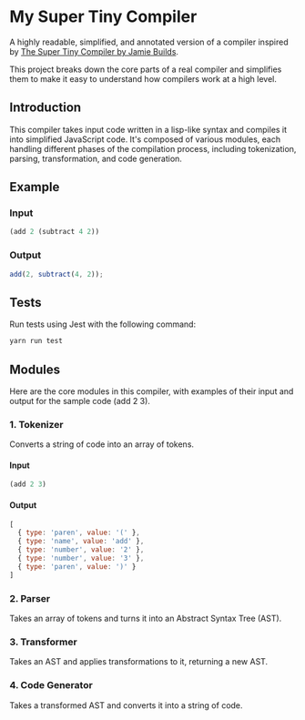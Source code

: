 # My Super Tiny Compiler

A highly readable, simplified, and annotated version of a compiler inspired by [The Super Tiny Compiler by Jamie Builds](https://github.com/jamiebuilds/the-super-tiny-compiler).

This project breaks down the core parts of a real compiler and simplifies them to make it easy to understand how compilers work at a high level.

## Introduction

This compiler takes input code written in a lisp-like syntax and compiles it into simplified JavaScript code. It's composed of various modules, each handling different phases of the compilation process, including tokenization, parsing, transformation, and code generation.

## Example

### Input

```lisp
(add 2 (subtract 4 2))
```

### Output

```js
add(2, subtract(4, 2));
```

## Tests

Run tests using Jest with the following command:

```sh
yarn run test
```

## Modules

Here are the core modules in this compiler, with examples of their input and output for the sample code (add 2 3).

### 1. Tokenizer

Converts a string of code into an array of tokens.

#### Input
```lisp
(add 2 3)
```

#### Output
```js
[
  { type: 'paren', value: '(' },
  { type: 'name', value: 'add' },
  { type: 'number', value: '2' },
  { type: 'number', value: '3' },
  { type: 'paren', value: ')' }
]
```

### 2. Parser

Takes an array of tokens and turns it into an Abstract Syntax Tree (AST).

### 3. Transformer

Takes an AST and applies transformations to it, returning a new AST.

### 4. Code Generator

Takes a transformed AST and converts it into a string of code.